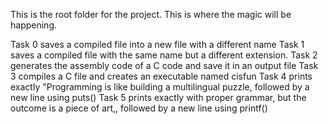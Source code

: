 This is the root folder for the project. This is where the magic will be happening.

Task 0 saves a compiled file into a new file with a different name
Task 1 saves a compiled file with the same name but a different extension.
Task 2 generates the assembly code of a C code and save it in an output file
Task 3 compiles a C file and creates an executable named cisfun
Task 4 prints exactly "Programming is like building a multilingual puzzle, followed by a new line using puts()
Task 5 prints exactly with proper grammar, but the outcome is a piece of art,, followed by a new line using printf()
